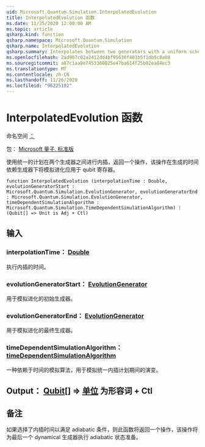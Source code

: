 ```yaml
---
uid: Microsoft.Quantum.Simulation.InterpolatedEvolution
title: InterpolatedEvolution 函数
ms.date: 11/25/2020 12:00:00 AM
ms.topic: article
qsharp.kind: function
qsharp.namespace: Microsoft.Quantum.Simulation
qsharp.name: InterpolatedEvolution
qsharp.summary: Interpolates between two generators with a uniform schedule, returning an operation that applies simulated evolution under the resulting time-dependent generator to a qubit register.
ms.openlocfilehash: 2ad907c02a2412dd4bf95630f401b5f1db5c8a08
ms.sourcegitcommit: a87c1aa8e7453360025e47ba614f25b02ea84ec3
ms.translationtype: MT
ms.contentlocale: zh-CN
ms.lasthandoff: 11/26/2020
ms.locfileid: "96225102"
---
```

# <a name="interpolatedevolution-function"></a>InterpolatedEvolution 函数

命名空间 [：](xref:Microsoft.Quantum.Simulation)

包： [Microsoft 量子. 标准版](https://nuget.org/packages/Microsoft.Quantum.Standard)


使用统一的计划在两个生成器之间进行内插，返回一个操作，该操作在生成的时间依赖生成器下将模拟进化应用于 qubit 寄存器。

```qsharp
function InterpolatedEvolution (interpolationTime : Double, evolutionGeneratorStart : Microsoft.Quantum.Simulation.EvolutionGenerator, evolutionGeneratorEnd : Microsoft.Quantum.Simulation.EvolutionGenerator, timeDependentSimulationAlgorithm : Microsoft.Quantum.Simulation.TimeDependentSimulationAlgorithm) : (Qubit[] => Unit is Adj + Ctl)
```


## <a name="input"></a>输入

### <a name="interpolationtime--double"></a>interpolationTime： [Double](xref:microsoft.quantum.lang-ref.double)

执行内插的时间。


### <a name="evolutiongeneratorstart--evolutiongenerator"></a>evolutionGeneratorStart： [EvolutionGenerator](xref:Microsoft.Quantum.Simulation.EvolutionGenerator)

用于模拟进化的初始生成器。


### <a name="evolutiongeneratorend--evolutiongenerator"></a>evolutionGeneratorEnd： [EvolutionGenerator](xref:Microsoft.Quantum.Simulation.EvolutionGenerator)

用于模拟进化的最终生成器。


### <a name="timedependentsimulationalgorithm--timedependentsimulationalgorithm"></a>timeDependentSimulationAlgorithm： [timeDependentSimulationAlgorithm](xref:Microsoft.Quantum.Simulation.TimeDependentSimulationAlgorithm)

一种依赖于时间的模拟算法，用于模拟统一内插计划期间的演变。



## <a name="output--qubit--unit--is-adj--ctl"></a>Output： [Qubit](xref:microsoft.quantum.lang-ref.qubit)[] => [单位](xref:microsoft.quantum.lang-ref.unit)  为形容词 + Ctl



## <a name="remarks"></a>备注

如果选择了内插时间以满足 adiabatic 条件，则此函数将返回一个操作，该操作将为最后一个 dynamical 生成器执行 adiabatic 状态准备。